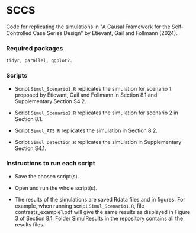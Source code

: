 # SCCS

Code for replicating the simulations in "A Causal Framework for the Self-Controlled Case Series Design" by Etievant, Gail and Follmann (2024).

### Required packages 

```
tidyr, parallel, ggplot2.
```

### Scripts

* Script `Simul_Scenario1.R` replicates the simulation for scenario 1 proposed by Etievant, Gail and Follmann in Section 8.1 and Supplementary Section S4.2.

* Script `Simul_Scenario2.R` replicates the simulation for scenario 2 in Section 8.1. 

* Script `Simul_ATS.R` replicates the simulation in Section 8.2. 

* Script `Simul_Detection.R` replicates the simulation in Supplementary Section S4.1.


### Instructions to run each script

* Save the chosen script(s).

* Open and run the whole script(s).

* The results of the simulations are saved Rdata files and in figures. For example, when running script `Simul_Scenario1.R`, file contrasts_example1.pdf will give the same results as displayed in Figure 3 of Section 8.1. Folder SimulResults in the repository contains all the results files.
